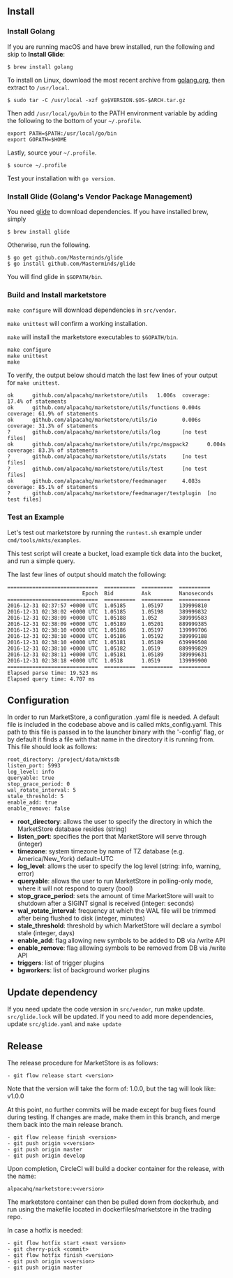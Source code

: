 ## Install

### Install Golang
If you are running macOS and have brew installed, run the following and skip to **Install Glide**:

```shell
$ brew install golang
```

To install on Linux, download the most recent archive from [golang.org](https://golang.org/dl/), then extract to `/usr/local`.

```shell
$ sudo tar -C /usr/local -xzf go$VERSION.$OS-$ARCH.tar.gz
```

Then add `/usr/local/go/bin` to the PATH environment variable by adding the following to the bottom
of your `~/.profile`.

```shell
export PATH=$PATH:/usr/local/go/bin
export GOPATH=$HOME
```

Lastly, source your `~/.profile`.

```shell
$ source ~/.profile
```

Test your installation with `go version`.

### Install Glide (Golang's Vendor Package Management)

You need [glide](http://glide.sh/) to download dependencies.  If you have installed brew, simply

```shell
$ brew install glide
```

Otherwise, run the following.

```shell
$ go get github.com/Masterminds/glide
$ go install github.com/Masterminds/glide
```

You will find glide in `$GOPATH/bin`.

### Build and Install marketstore

`make configure` will download dependencies in `src/vendor`.

`make unittest` will confirm a working installation.

`make` will install the marketstore executables to `$GOPATH/bin`.

```shell
make configure
make unittest
make
```

To verify, the output below should match the last few lines of
your output for ```make unittest```.

```
ok      github.com/alpacahq/marketstore/utils   1.006s  coverage: 17.4% of statements
ok      github.com/alpacahq/marketstore/utils/functions 0.004s  coverage: 61.9% of statements
ok      github.com/alpacahq/marketstore/utils/io        0.006s  coverage: 31.3% of statements
?       github.com/alpacahq/marketstore/utils/log       [no test files]
ok      github.com/alpacahq/marketstore/utils/rpc/msgpack2      0.004s  coverage: 83.3% of statements
?       github.com/alpacahq/marketstore/utils/stats     [no test files]
?       github.com/alpacahq/marketstore/utils/test      [no test files]
ok      github.com/alpacahq/marketstore/feedmanager     4.083s  coverage: 85.1% of statements
?       github.com/alpacahq/marketstore/feedmanager/testplugin  [no test files]
```

### Test an Example

Let's test out marketstore by running the ```runtest.sh``` example under ```cmd/tools/mkts/examples```.

This test script will create a bucket, load example tick data into the bucket, and run a simple query.

The last few lines of output should match the following:

```
=============================  ==========  ==========  ==========  
                        Epoch  Bid         Ask         Nanoseconds  
=============================  ==========  ==========  ==========  
2016-12-31 02:37:57 +0000 UTC  1.05185     1.05197     139999810   
2016-12-31 02:38:02 +0000 UTC  1.05185     1.05198     389999832   
2016-12-31 02:38:09 +0000 UTC  1.05188     1.052       389999583   
2016-12-31 02:38:09 +0000 UTC  1.05189     1.05201     889999385   
2016-12-31 02:38:10 +0000 UTC  1.05186     1.05197     139999706   
2016-12-31 02:38:10 +0000 UTC  1.05186     1.05192     389999188   
2016-12-31 02:38:10 +0000 UTC  1.05181     1.05189     639999508   
2016-12-31 02:38:10 +0000 UTC  1.05182     1.0519      889999829   
2016-12-31 02:38:11 +0000 UTC  1.05181     1.05189     389999631   
2016-12-31 02:38:18 +0000 UTC  1.0518      1.0519      139999900   
=============================  ==========  ==========  ==========  
Elapsed parse time: 19.523 ms
Elapsed query time: 4.707 ms
```

## Configuration

In order to run MarketStore, a configuration .yaml file is needed. A default file is included in the codebase
above and is called mkts_config.yaml. This path to this file is passed in to the launcher binary with the
'-config' flag, or by default it finds a file with that name in the directory it is running from. This file
should look as follows:

```shell
root_directory: /project/data/mktsdb
listen_port: 5993
log_level: info
queryable: true
stop_grace_period: 0
wal_rotate_interval: 5
stale_threshold: 5
enable_add: true
enable_remove: false

```

* __root_directory__: allows the user to specify the directory in which the MarketStore database resides (string)
* __listen_port__: specifies the port that MarketStore will serve through (integer)
* __timezone__: system timezone by name of TZ database (e.g. America/New_York) default=UTC
* __log_level__: allows the user to specify the log level (string: info, warning, error)
* __queryable__: allows the user to run MarketStore in polling-only mode, where it will not respond to query (bool)
* __stop_grace_period__: sets the amount of time MarketStore will wait to shutdown after a SIGINT signal is received (integer: seconds)
* __wal_rotate_interval__: frequency at which the WAL file will be trimmed after being flushed to disk (integer, minutes)
* __stale_threshold__: threshold by which MarketStore will declare a symbol stale (integer, days)
* __enable_add__: flag allowing new symbols to be added to DB via /write API
* __enable_remove__: flag allowing symbols to be removed from DB via /write API
* __triggers__: list of trigger plugins
* __bgworkers__: list of background worker plugins

## Update dependency

If you need update the code version in `src/vendor`, run make update.  `src/glide.lock` will be updated.
If you need to add more dependencies, update `src/glide.yaml` and `make update`

## Release

The release procedure for MarketStore is as follows:

    - git flow release start <version>

Note that the version will take the form of: 1.0.0, but the tag will look like: v1.0.0

At this point, no further commits will be made except for bug fixes found during testing.
If changes are made, make them in this branch, and merge them back into the main release branch.

    - git flow release finish <version>
    - git push origin v<version>
    - git push origin master
    - git push origin develop

Upon completion, CircleCI will build a docker container for the release, with the name:

    alpacahq/marketstore:v<version>

The marketstore container can then be pulled down from dockerhub, and run using the makefile located
in dockerfiles/marketstore in the trading repo.

In case a hotfix is needed:

    - git flow hotfix start <next version>
    - git cherry-pick <commit>
    - git flow hotfix finish <version>
    - git push origin v<version>
    - git push origin master
